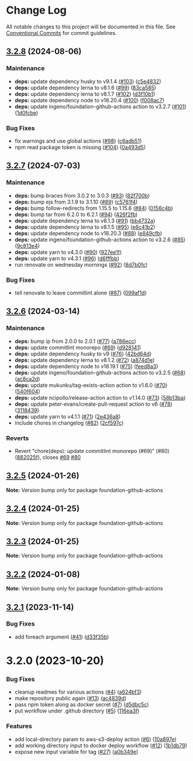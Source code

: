 # Change Log

All notable changes to this project will be documented in this file.
See [Conventional Commits](https://conventionalcommits.org) for commit guidelines.

## [3.2.8](https://github.com/ingeno/foundation-github-actions/compare/v3.2.7...v3.2.8) (2024-08-06)


### Maintenance

* **deps:** update dependency husky to v9.1.4 ([#103](https://github.com/ingeno/foundation-github-actions/issues/103)) ([c5e4832](https://github.com/ingeno/foundation-github-actions/commit/c5e48329f8f497d111b5f722fb10e4d062fe1537))
* **deps:** update dependency lerna to v8.1.6 ([#99](https://github.com/ingeno/foundation-github-actions/issues/99)) ([83ca585](https://github.com/ingeno/foundation-github-actions/commit/83ca5859d31a0d5b39019e97503f03e18a95b617))
* **deps:** update dependency lerna to v8.1.7 ([#102](https://github.com/ingeno/foundation-github-actions/issues/102)) ([d3f10b1](https://github.com/ingeno/foundation-github-actions/commit/d3f10b14056e78f4752b9a483528ff4303c120a2))
* **deps:** update dependency node to v18.20.4 ([#100](https://github.com/ingeno/foundation-github-actions/issues/100)) ([f008ac7](https://github.com/ingeno/foundation-github-actions/commit/f008ac740b6c274a6721a159be0a90f4d72dea49))
* **deps:** update ingeno/foundation-github-actions action to v3.2.7 ([#101](https://github.com/ingeno/foundation-github-actions/issues/101)) ([1d0fcbe](https://github.com/ingeno/foundation-github-actions/commit/1d0fcbe8d60f4bbf75c52f1a7edc29940b2ac0e6))


### Bug Fixes

* fix warnings and use global actions ([#98](https://github.com/ingeno/foundation-github-actions/issues/98)) ([c6adb51](https://github.com/ingeno/foundation-github-actions/commit/c6adb51ec6e436ab0f7f9aa2add81ad68f5aab7f))
* npm read package token is missing ([#104](https://github.com/ingeno/foundation-github-actions/issues/104)) ([0a493d5](https://github.com/ingeno/foundation-github-actions/commit/0a493d55035ca5f0c16167d60ace789b815c0ea3))



## [3.2.7](https://github.com/ingeno/foundation-github-actions/compare/v3.2.6...v3.2.7) (2024-07-03)


### Maintenance

* **deps:** bump braces from 3.0.2 to 3.0.3 ([#93](https://github.com/ingeno/foundation-github-actions/issues/93)) ([82f700b](https://github.com/ingeno/foundation-github-actions/commit/82f700b413cfe1541d9c59c87d8fbd6280d7dafe))
* **deps:** bump ejs from 3.1.9 to 3.1.10 ([#89](https://github.com/ingeno/foundation-github-actions/issues/89)) ([c5761f4](https://github.com/ingeno/foundation-github-actions/commit/c5761f42d4db284fbf8519a0a81c633a6135d456))
* **deps:** bump follow-redirects from 1.15.5 to 1.15.6 ([#84](https://github.com/ingeno/foundation-github-actions/issues/84)) ([0156c4b](https://github.com/ingeno/foundation-github-actions/commit/0156c4bed20d50173ba7f8fc167e806dbf68111e))
* **deps:** bump tar from 6.2.0 to 6.2.1 ([#94](https://github.com/ingeno/foundation-github-actions/issues/94)) ([426f2fb](https://github.com/ingeno/foundation-github-actions/commit/426f2fb1c28a39297d677cfbf2d61768bf2a650a))
* **deps:** update dependency lerna to v8.1.3 ([#91](https://github.com/ingeno/foundation-github-actions/issues/91)) ([bb4732a](https://github.com/ingeno/foundation-github-actions/commit/bb4732af3bbdf1bcadcc274865cb9956783226a3))
* **deps:** update dependency lerna to v8.1.5 ([#95](https://github.com/ingeno/foundation-github-actions/issues/95)) ([e6c41b2](https://github.com/ingeno/foundation-github-actions/commit/e6c41b2e96b3088893d5e4ea2bc41b1acc5ac046))
* **deps:** update dependency node to v18.20.3 ([#88](https://github.com/ingeno/foundation-github-actions/issues/88)) ([e849cfb](https://github.com/ingeno/foundation-github-actions/commit/e849cfb3a5dfa73d81f5bf8beaa3fedd0ad8df72))
* **deps:** update ingeno/foundation-github-actions action to v3.2.6 ([#85](https://github.com/ingeno/foundation-github-actions/issues/85)) ([9c813e4](https://github.com/ingeno/foundation-github-actions/commit/9c813e42048c547e2520bac9108f3c2d1c1ed811))
* **deps:** update yarn to v4.3.0 ([#90](https://github.com/ingeno/foundation-github-actions/issues/90)) ([927ee1f](https://github.com/ingeno/foundation-github-actions/commit/927ee1f2561eed6abad7bec80797d3b31fd83080))
* **deps:** update yarn to v4.3.1 ([#96](https://github.com/ingeno/foundation-github-actions/issues/96)) ([d6fffbb](https://github.com/ingeno/foundation-github-actions/commit/d6fffbb98d03aa39d4dfb596d5e57fc302b5ca40))
* run renovate on wednesday mornings ([#92](https://github.com/ingeno/foundation-github-actions/issues/92)) ([8d7b0fc](https://github.com/ingeno/foundation-github-actions/commit/8d7b0fc6cdf900fa132ab391f70905d8b8584515))


### Bug Fixes

* tell renovate to leave commitlint alone ([#87](https://github.com/ingeno/foundation-github-actions/issues/87)) ([099af1d](https://github.com/ingeno/foundation-github-actions/commit/099af1d2d18a396040637c321b368f6fa8376c8c))



## [3.2.6](https://github.com/ingeno/foundation-github-actions/compare/v3.2.5...v3.2.6) (2024-03-14)


### Maintenance

* **deps:** bump ip from 2.0.0 to 2.0.1 ([#77](https://github.com/ingeno/foundation-github-actions/issues/77)) ([a786ecc](https://github.com/ingeno/foundation-github-actions/commit/a786ecc498035e12fd1cbfa7072b0cd16b943257))
* **deps:** update commitlint monorepo ([#69](https://github.com/ingeno/foundation-github-actions/issues/69)) ([d928141](https://github.com/ingeno/foundation-github-actions/commit/d9281412f91ba13f43d9fb627d8f6812f778f1dd))
* **deps:** update dependency husky to v9 ([#76](https://github.com/ingeno/foundation-github-actions/issues/76)) ([42bd64d](https://github.com/ingeno/foundation-github-actions/commit/42bd64d760c50ad234caba6341ccaa6e6de041e2))
* **deps:** update dependency lerna to v8.1.2 ([#72](https://github.com/ingeno/foundation-github-actions/issues/72)) ([a874d1e](https://github.com/ingeno/foundation-github-actions/commit/a874d1eec94b3df2feb84258f9823d2281a9756a))
* **deps:** update dependency node to v18.19.1 ([#75](https://github.com/ingeno/foundation-github-actions/issues/75)) ([feed8a3](https://github.com/ingeno/foundation-github-actions/commit/feed8a3c0068f98a026b558b5d1b4d6fbab679c8))
* **deps:** update ingeno/foundation-github-actions action to v3.2.5 ([#68](https://github.com/ingeno/foundation-github-actions/issues/68)) ([ac8ca2d](https://github.com/ingeno/foundation-github-actions/commit/ac8ca2d3a97fb28adf524ef4388fdef99c113f64))
* **deps:** update mukunku/tag-exists-action action to v1.6.0 ([#70](https://github.com/ingeno/foundation-github-actions/issues/70)) ([540f604](https://github.com/ingeno/foundation-github-actions/commit/540f6040d4897f9c4b1c95b434605e5ff5cf61b7))
* **deps:** update ncipollo/release-action action to v1.14.0 ([#73](https://github.com/ingeno/foundation-github-actions/issues/73)) ([58b13ba](https://github.com/ingeno/foundation-github-actions/commit/58b13ba0545212583e7bacdcfb509cb813bfddf6))
* **deps:** update peter-evans/create-pull-request action to v6 ([#78](https://github.com/ingeno/foundation-github-actions/issues/78)) ([3118439](https://github.com/ingeno/foundation-github-actions/commit/311843910c7f84e1dc70aad4a745b9e76b02c4af))
* **deps:** update yarn to v4.1.1 ([#71](https://github.com/ingeno/foundation-github-actions/issues/71)) ([2e436a8](https://github.com/ingeno/foundation-github-actions/commit/2e436a8d47095ad6cdb6e8205952914022d01470))
* include chores in changelog ([#82](https://github.com/ingeno/foundation-github-actions/issues/82)) ([2cf597c](https://github.com/ingeno/foundation-github-actions/commit/2cf597cab6796dab4a33c0ca948d689f15d2852c))


### Reverts

* Revert "chore(deps): update commitlint monorepo (#69)" (#80) ([882025f](https://github.com/ingeno/foundation-github-actions/commit/882025f325887ce78c86ef80be55d827bddb4abd)), closes [#69](https://github.com/ingeno/foundation-github-actions/issues/69) [#80](https://github.com/ingeno/foundation-github-actions/issues/80)



## [3.2.5](https://github.com/ingeno/foundation-github-actions/compare/v3.2.4...v3.2.5) (2024-01-26)

**Note:** Version bump only for package foundation-github-actions





## [3.2.4](https://github.com/ingeno/foundation-github-actions/compare/v3.2.3...v3.2.4) (2024-01-25)

**Note:** Version bump only for package foundation-github-actions





## [3.2.3](https://github.com/ingeno/foundation-github-actions/compare/v3.2.2...v3.2.3) (2024-01-25)

**Note:** Version bump only for package foundation-github-actions





## [3.2.2](https://github.com/ingeno/foundation-github-actions/compare/v3.2.1...v3.2.2) (2024-01-08)

**Note:** Version bump only for package foundation-github-actions





## [3.2.1](https://github.com/ingeno/foundation-github-actions/compare/v3.2.0...v3.2.1) (2023-11-14)


### Bug Fixes

* add foreach argument ([#41](https://github.com/ingeno/foundation-github-actions/issues/41)) ([d33f35b](https://github.com/ingeno/foundation-github-actions/commit/d33f35b53c8fb9a09b7411547575851ecc9d3ddb))





# 3.2.0 (2023-10-20)


### Bug Fixes

* cleanup readmes for various actions ([#4](https://github.com/ingeno/foundation-github-actions/issues/4)) ([a624bf3](https://github.com/ingeno/foundation-github-actions/commit/a624bf36eb555115b5a11689b02aa7938548eeb5))
* make repository public again ([#13](https://github.com/ingeno/foundation-github-actions/issues/13)) ([ac4839d](https://github.com/ingeno/foundation-github-actions/commit/ac4839d168bf31f901dac2ce2ad307b633cfa5b9))
* pass npm token along as docker secret ([#7](https://github.com/ingeno/foundation-github-actions/issues/7)) ([d5dbc5c](https://github.com/ingeno/foundation-github-actions/commit/d5dbc5c1bd163cdd61faeccf2e6948b85abc06e4))
* put workflow under .github directory ([#5](https://github.com/ingeno/foundation-github-actions/issues/5)) ([116ea3f](https://github.com/ingeno/foundation-github-actions/commit/116ea3fe86b917472fb6da07d4e87ffb640cdc48))


### Features

* add local-directory param to aws-s3-deploy action ([#6](https://github.com/ingeno/foundation-github-actions/issues/6)) ([10a897e](https://github.com/ingeno/foundation-github-actions/commit/10a897e9046822c01b99384479a6ecdd307884d9))
* add working directory input to docker deploy workflow ([#12](https://github.com/ingeno/foundation-github-actions/issues/12)) ([1b1db79](https://github.com/ingeno/foundation-github-actions/commit/1b1db79bd557e835f5e52557770d469fb447899c))
* expose new input variable for tag ([#27](https://github.com/ingeno/foundation-github-actions/issues/27)) ([a0b349e](https://github.com/ingeno/foundation-github-actions/commit/a0b349e1f137e27f2c6b8b504f85c98365a313f1))
